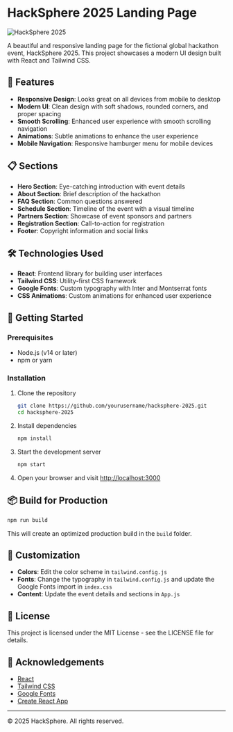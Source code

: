# HackSphere 2025 Landing Page

![HackSphere 2025](https://via.placeholder.com/1200x630/0ea5e9/FFFFFF?text=HackSphere+2025)

A beautiful and responsive landing page for the fictional global hackathon event, HackSphere 2025. This project showcases a modern UI design built with React and Tailwind CSS.

## 🚀 Features

- **Responsive Design**: Looks great on all devices from mobile to desktop
- **Modern UI**: Clean design with soft shadows, rounded corners, and proper spacing
- **Smooth Scrolling**: Enhanced user experience with smooth scrolling navigation
- **Animations**: Subtle animations to enhance the user experience
- **Mobile Navigation**: Responsive hamburger menu for mobile devices

## 📋 Sections

- **Hero Section**: Eye-catching introduction with event details
- **About Section**: Brief description of the hackathon
- **FAQ Section**: Common questions answered
- **Schedule Section**: Timeline of the event with a visual timeline
- **Partners Section**: Showcase of event sponsors and partners
- **Registration Section**: Call-to-action for registration
- **Footer**: Copyright information and social links

## 🛠️ Technologies Used

- **React**: Frontend library for building user interfaces
- **Tailwind CSS**: Utility-first CSS framework
- **Google Fonts**: Custom typography with Inter and Montserrat fonts
- **CSS Animations**: Custom animations for enhanced user experience

## 🏁 Getting Started

### Prerequisites

- Node.js (v14 or later)
- npm or yarn

### Installation

1. Clone the repository
   ```bash
   git clone https://github.com/yourusername/hacksphere-2025.git
   cd hacksphere-2025
   ```

2. Install dependencies
   ```bash
   npm install
   ```

3. Start the development server
   ```bash
   npm start
   ```

4. Open your browser and visit [http://localhost:3000](http://localhost:3000)

## 📦 Build for Production

```bash
npm run build
```

This will create an optimized production build in the `build` folder.

## 🎨 Customization

- **Colors**: Edit the color scheme in `tailwind.config.js`
- **Fonts**: Change the typography in `tailwind.config.js` and update the Google Fonts import in `index.css`
- **Content**: Update the event details and sections in `App.js`

## 📄 License

This project is licensed under the MIT License - see the LICENSE file for details.

## 🙏 Acknowledgements

- [React](https://reactjs.org/)
- [Tailwind CSS](https://tailwindcss.com/)
- [Google Fonts](https://fonts.google.com/)
- [Create React App](https://create-react-app.dev/)

---

© 2025 HackSphere. All rights reserved.
